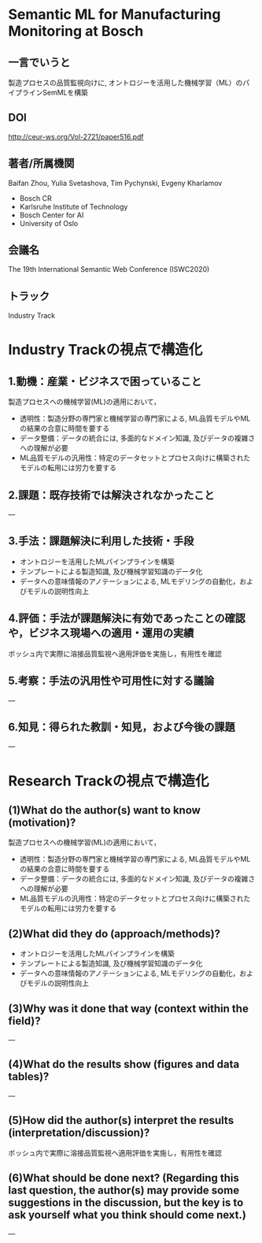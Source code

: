 # Semantic ML for Manufacturing Monitoring at Bosch
## 一言でいうと
製造プロセスの品質監視向けに, オントロジーを活用した機械学習（ML）のパイプラインSemMLを構築
## DOI
http://ceur-ws.org/Vol-2721/paper516.pdf
## 著者/所属機関
Baifan Zhou, Yulia Svetashova, Tim Pychynski, Evgeny Kharlamov
* Bosch CR
* Karlsruhe Institute of Technology
* Bosch Center for AI
* University of Oslo

## 会議名
The 19th International Semantic Web Conference (ISWC2020)
## トラック
Industry Track


# Industry Trackの視点で構造化
## 1.動機：産業・ビジネスで困っていること
製造プロセスへの機械学習(ML)の適用において，
* 透明性：製造分野の専門家と機械学習の専門家による, ML品質モデルやMLの結果の合意に時間を要する
* データ整備：データの統合には, 多面的なドメイン知識, 及びデータの複雑さへの理解が必要
* ML品質モデルの汎用性：特定のデータセットとプロセス向けに構築されたモデルの転用には労力を要する


## 2.課題：既存技術では解決されなかったこと
―

## 3.手法：課題解決に利用した技術・手段
* オントロジーを活用したMLパインプラインを構築
* テンプレートによる製造知識, 及び機械学習知識のデータ化
* データへの意味情報のアノテーションによる, MLモデリングの自動化，およびモデルの説明性向上

## 4.評価：手法が課題解決に有効であったことの確認や，ビジネス現場への適用・運用の実績
ボッシュ内で実際に溶接品質監視へ適用評価を実施し，有用性を確認

## 5.考察：手法の汎用性や可用性に対する議論
―

## 6.知見：得られた教訓・知見，および今後の課題
―

# Research Trackの視点で構造化
## (1)What do the author(s) want to know (motivation)?
製造プロセスへの機械学習(ML)の適用において，
* 透明性：製造分野の専門家と機械学習の専門家による, ML品質モデルやMLの結果の合意に時間を要する
* データ整備：データの統合には, 多面的なドメイン知識, 及びデータの複雑さへの理解が必要
* ML品質モデルの汎用性：特定のデータセットとプロセス向けに構築されたモデルの転用には労力を要する

## (2)What did they do (approach/methods)?
* オントロジーを活用したMLパインプラインを構築
* テンプレートによる製造知識, 及び機械学習知識のデータ化
* データへの意味情報のアノテーションによる, MLモデリングの自動化，およびモデルの説明性向上

## (3)Why was it done that way (context within the field)?
―

## (4)What do the results show (figures and data tables)?
―

## (5)How did the author(s) interpret the results (interpretation/discussion)?
ボッシュ内で実際に溶接品質監視へ適用評価を実施し，有用性を確認

## (6)What should be done next? (Regarding this last question, the author(s) may provide some suggestions in the discussion, but the key is to ask yourself what you think should come next.)
―
